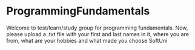 # ProgrammingFundamentals
Welcome to test/learn/study group for programming fundamentals.
Now, please upload a .txt file with your first and last names in it, where you are from, what are your hobbies and what made you choose SoftUni
